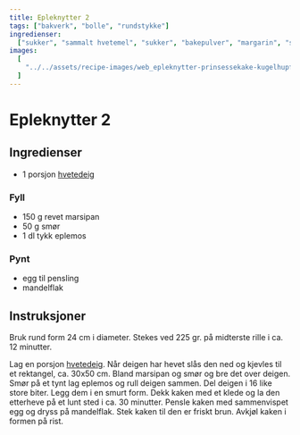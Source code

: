 ```yaml
---
title: Epleknytter 2
tags: ["bakverk", "bolle", "rundstykke"]
ingredienser:
  ["sukker", "sammalt hvetemel", "sukker", "bakepulver", "margarin", "sur melk"]
images:
  [
    "../../assets/recipe-images/web_epleknytter-prinsessekake-kugelhupf-korintflette-eplekake-med-havrefres.jpg",
  ]
---
```


# Epleknytter 2

## Ingredienser

- 1 porsjon [hvetedeig](./hvetedeig)

### Fyll

- 150 g revet marsipan
- 50 g smør
- 1 dl tykk eplemos

### Pynt

- egg til pensling
- mandelflak

## Instruksjoner

Bruk rund form 24 cm i diameter. Stekes ved 225 gr. på midterste rille i ca. 12 minutter.

Lag en porsjon [hvetedeig](./hvetedeig). Når deigen har hevet slås den ned og kjevles til et rektangel, ca. 30x50 cm. Bland marsipan og smør og bre det over deigen. Smør på et tynt lag eplemos og rull deigen sammen. Del deigen i 16 like store biter. Legg dem i en smurt form. Dekk kaken med et klede og la den etterheve på et lunt sted i ca. 30 minutter. Pensle kaken med sammenvispet egg og dryss på mandelflak. Stek kaken til den er friskt brun. Avkjøl kaken i formen på rist.
